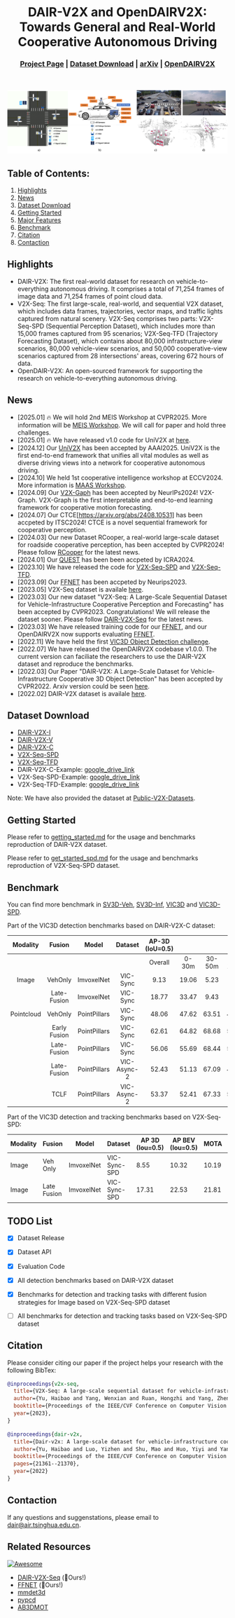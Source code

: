 <div align="center">   
  
# DAIR-V2X and OpenDAIRV2X: Towards General and Real-World Cooperative Autonomous Driving

</div>

<h3 align="center">
    <a href="https://thudair.baai.ac.cn/index">Project Page</a> |
    <a href="#dataset">Dataset Download</a> |
    <a href="https://arxiv.org/abs/2204.05575">arXiv</a> |
    <a href="https://github.com/AIR-THU/DAIR-V2X/">OpenDAIRV2X</a> 
</h3>

<br><br>
![teaser](resources/deployment-visual.png)

## Table of Contents:
1. [Highlights](#high)
2. [News](#news)
3. [Dataset Download](#dataset)
4. [Getting Started](#start)
5. [Major Features](#features)
6. [Benchmark](#benchmark)
7. [Citation](#citation)
8. [Contaction](#contaction)

## Highlights <a name="high"></a>
- DAIR-V2X: The first real-world dataset for research on vehicle-to-everything autonomous driving. It comprises a total of 71,254 frames of image data and 71,254 frames of point cloud data.
- V2X-Seq:  The first large-scale, real-world, and sequential V2X dataset, which includes data frames, trajectories, vector maps, and traffic lights captured from natural scenery.  V2X-Seq comprises two parts: V2X-Seq-SPD (Sequential Perception Dataset), which includes more than 15,000 frames captured from 95 scenarios; V2X-Seq-TFD (Trajectory Forecasting Dataset), which contains about 80,000 infrastructure-view scenarios, 80,000 vehicle-view scenarios, and 50,000 cooperative-view scenarios captured from 28 intersections' areas, covering 672 hours of data.
- OpenDAIR-V2X: An open-sourced framework for supporting the research on  vehicle-to-everything autonomous driving.

## News <a name="news"></a>
* [2025.01] 🔥 We will hold 2nd MEIS Workshop at CVPR2025. More information will be [MEIS Workshop](https://coop-intelligence.github.io/). We will call for paper and hold three challenges.
* [2025.01] 🔥 We have released v1.0 code for UniV2X at [here](https://github.com/AIR-THU/UniV2X).
* [2024.12] Our [UniV2X](https://arxiv.org/abs/2404.00717) has been accepted by AAAI2025. UniV2X is the first end-to-end framework that unifies all vital modules as well as diverse driving views into a network for cooperative autonomous driving.
* [2024.10] We held 1st cooperative intelligence workshop at ECCV2024. More information is [MAAS Workshop](https://coop-intelligence.github.io/eccv2024/).
* [2024.09] Our [V2X-Gaph](https://github.com/AIR-THU/V2X-Graph) has been accepted by NeurIPs2024! V2X-Graph. V2X-Graph is the first interpretable and end-to-end learning framework for cooperative motion forecasting.
* [2024.07] Our CTCE[https://arxiv.org/abs/2408.10531] has been accpeted by ITSC2024! CTCE is a novel sequential framework for cooperative perception. 
* [2024.03] Our new Dataset RCooper, a real-world large-scale dataset for roadside cooperative perception, has been accepted by CVPR2024! Please follow [RCooper](https://github.com/AIR-THU/DAIR-RCooper) for the latest news.
* [2024.01] Our [QUEST](https://arxiv.org/abs/2308.01804) has been been accpeted by ICRA2024.
* [2023.10] We have released the code for [V2X-Seq-SPD](https://github.com/AIR-THU/DAIR-V2X) and [V2X-Seq-TFD](https://github.com/AIR-THU/DAIR-V2X-Seq).
* [2023.09] Our [FFNET](https://github.com/haibao-yu/FFNet-VIC3D) has been accpeted by Neurips2023.
* [2023.05] V2X-Seq dataset is availale [here](https://thudair.baai.ac.cn/index).
* [2023.03] Our new dataset "V2X-Seq: A Large-Scale Sequential Dataset for Vehicle-Infrastructure Cooperative Perception and Forecasting" has been accepted by CVPR2023. Congratulations! We will release the dataset sooner. Please follow [DAIR-V2X-Seq](https://github.com/AIR-THU/DAIR-V2X-Seq) for the latest news.
* [2023.03] We have released training code for our [FFNET](https://github.com/haibao-yu/FFNet-VIC3D), and our OpenDAIRV2X now supports evaluating [FFNET](https://github.com/haibao-yu/FFNet-VIC3D).
* [2022.11] We have held the first [VIC3D Object Detection challenge](https://aistudio.baidu.com/aistudio/competition/detail/522/0/introduction). 
* [2022.07] We have released the OpenDAIRV2X codebase v1.0.0.
  The current version can faciliate the researchers to use the DAIR-V2X dataset and reproduce the benchmarks.
* [2022.03] Our Paper "DAIR-V2X: A Large-Scale Dataset for Vehicle-Infrastructure Cooperative 3D Object Detection" has been accepted by CVPR2022.
  Arxiv version could be seen [here](https://arxiv.org/abs/2204.05575).
* [2022.02] DAIR-V2X dataset is availale [here](https://thudair.baai.ac.cn/index).

## Dataset Download <a name="dataset"></a>
 - [DAIR-V2X-I](https://thudair.baai.ac.cn/roadtest)
 - [DAIR-V2X-V](https://thudair.baai.ac.cn/cartest)
 - [DAIR-V2X-C](https://thudair.baai.ac.cn/coop-forecast)
 - [V2X-Seq-SPD](https://thudair.baai.ac.cn/coop-forecast)
 - [V2X-Seq-TFD](https://thudair.baai.ac.cn/cooplocus)
 - DAIR-V2X-C-Example: [google_drive_link](https://drive.google.com/file/d/1y8bGwI63TEBkDEh2JU_gdV7uidthSnoe/view?usp=drive_link)
 - V2X-Seq-SPD-Example: [google_drive_link](https://drive.google.com/file/d/1gjOmGEBMcipvDzu2zOrO9ex_OscUZMYY/view?usp=drive_link)
 - V2X-Seq-TFD-Example: [google_drive_link](https://drive.google.com/file/d/1-Ri92z6rkH14vAOFOx5xhfzvFxBptgAA/view?usp=sharing)

 Note: We have also provided the dataset at [Public-V2X-Datasets](https://drive.google.com/drive/folders/1gnrw5llXAIxuB9sEKKCm6xTaJ5HQAw2e?usp=sharing).

## Getting Started <a name="start"></a>
Please refer to [getting_started.md](docs/get_started.md) for the usage and benchmarks reproduction of DAIR-V2X dataset.

Please refer to [get_started_spd.md](docs/get_started_spd.md) for the usage and benchmarks reproduction of V2X-Seq-SPD dataset.

## Benchmark <a name="benchmark"></a>

You can find more benchmark in [SV3D-Veh](configs/sv3d-veh), [SV3D-Inf](configs/sv3d-inf), [VIC3D](configs/vic3d) and [VIC3D-SPD](configs/vic3d-spd/). 

Part of the VIC3D detection benchmarks based on DAIR-V2X-C dataset:

| Modality  | Fusion  | Model      | Dataset   | AP-3D (IoU=0.5)  |        |        |         | AP-BEV (IoU=0.5)  |       |        |         |   AB   |
| :-------: | :-----: | :--------: | :-------: | :----: | :----: | :----: | :-----: | :-----: | :---: | :----: | :-----: | :----: |
|           |         |            |           | Overall | 0-30m | 30-50m | 50-100m | Overall | 0-30m | 30-50m | 50-100m |        |
| Image     | VehOnly | ImvoxelNet | VIC-Sync  |    9.13   | 19.06         | 5.23  | 0.41   | 10.96   | 21.93           | 7.28  | 0.78   | 0     |
|       | Late-Fusion | ImvoxelNet | VIC-Sync  |   18.77   | 33.47         | 9.43  | 8.62    | 24.85   | 39.49           | 14.68  | 14.96   | 309.38|                    
|Pointcloud | VehOnly | PointPillars | VIC-Sync | 48.06  | 47.62 | 63.51  | 44.37   | 52.24   | 30.55 | 66.03  |  48.36  | 0      |     
|  | Early Fusion | PointPillars | VIC-Sync    | 62.61                    | 64.82                  | 68.68                   | 56.57                    | 68.91                     | 68.92                   | 73.64                    | 65.66                     | 1382275.75 |
|       | Late-Fusion | PointPillars | VIC-Sync | 56.06  | 55.69 | 68.44  | 53.60   | 62.06   | 61.52 | 72.53  | 60.57   | 478.61 |                                                     
|       | Late-Fusion | PointPillars |VIC-Async-2| 52.43 | 51.13 | 67.09  | 49.86   | 58.10   | 57.23 | 70.86  | 55.78   | 478.01 |
|       | TCLF        | PointPillars |VIC-Async-2| 53.37 | 52.41 | 67.33  | 50.87   | 59.17   | 58.25 | 71.20  | 57.43   | 897.91 |

Part of the VIC3D detection and tracking benchmarks based on V2X-Seq-SPD:

| Modality | Fusion      | Model       | Dataset      | AP 3D (Iou=0.5) | AP BEV (Iou=0.5) | MOTA   | MOTP   | AMOTA  | AMOTP  | IDs | AB(Byte) |                                                                                        
|----------|-------------|-------------|--------------|-----------------|------------------|--------|--------|--------|--------|-----|----------|
| Image    | Veh Only    | ImvoxelNet  | VIC-Sync-SPD | 8.55            | 10.32            | 10.19 | 57.83 | 1.36 | 14.75 | 4   |          |
| Image    | Late Fusion | ImvoxelNet  | VIC-Sync-SPD | 17.31           | 22.53            | 21.81 | 56.67 | 6.22 | 25.24 | 47  | 3300     |


## TODO List <a name="TODO List"></a>
- [x] Dataset Release
- [x] Dataset API
- [x] Evaluation Code
- [x] All detection benchmarks based on DAIR-V2X dataset
- [x] Benchmarks for detection and tracking tasks with different fusion strategies for Image based on V2X-Seq-SPD dataset
- [ ] All benchmarks for detection and tracking tasks based on V2X-Seq-SPD dataset


## Citation <a name="citation"></a>
Please consider citing our paper if the project helps your research with the following BibTex:
```bibtex
@inproceedings{v2x-seq,
  title={V2X-Seq: A large-scale sequential dataset for vehicle-infrastructure cooperative perception and forecasting},
  author={Yu, Haibao and Yang, Wenxian and Ruan, Hongzhi and Yang, Zhenwei and Tang, Yingjuan and Gao, Xu and Hao, Xin and Shi, Yifeng and Pan, Yifeng and Sun, Ning and Song, Juan and Yuan, Jirui and Luo, Ping and Nie, Zaiqing},
  booktitle={Proceedings of the IEEE/CVF Conference on Computer Vision and Pattern Recognition},
  year={2023},
}
```
```bibtex
@inproceedings{dair-v2x,
  title={Dair-v2x: A large-scale dataset for vehicle-infrastructure cooperative 3d object detection},
  author={Yu, Haibao and Luo, Yizhen and Shu, Mao and Huo, Yiyi and Yang, Zebang and Shi, Yifeng and Guo, Zhenglong and Li, Hanyu and Hu, Xing and Yuan, Jirui and Nie, Zaiqing},
  booktitle={Proceedings of the IEEE/CVF Conference on Computer Vision and Pattern Recognition},
  pages={21361--21370},
  year={2022}
}
```

## Contaction <a name="contaction"></a>

If any questions and suggenstations, please email to dair@air.tsinghua.edu.cn. 

## Related Resources

[![Awesome](https://awesome.re/badge.svg)](https://awesome.re)

- [DAIR-V2X-Seq](https://github.com/AIR-THU/DAIR-V2X-Seq) (:rocket:Ours!)
- [FFNET](https://github.com/haibao-yu/FFNet-VIC3D) (:rocket:Ours!)
- [mmdet3d](https://github.com/open-mmlab/mmdetection3d)
- [pypcd](https://github.com/dimatura/pypcd)
- [AB3DMOT](https://github.com/xinshuoweng/AB3DMOT)


